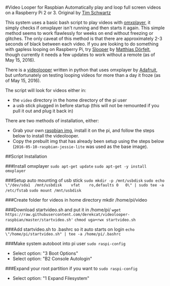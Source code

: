 #Video Looper for Raspbian
Automatically play and loop full screen videos on a Raspberry Pi 2 or 3.
Original by [Tim Schwartz](http://www.timschwartz.org/raspberry-pi-video-looper/)

This system uses a basic bash script to play videos with [omxplayer](http://elinux.org/Omxplayer), it simply checks if omxplayer isn't running and then starts it again. This simple method seems to work flawlessly for weeks on end without freezing or glitches. The only caveat of this method is that there are approximately 2-3 seconds of black between each video. If you are looking to do something with gapless looping on Raspberry Pi, try [Slooper](https://github.com/mokafolio/Slooper) by [Matthias Dörfelt](http://www.mokafolio.de/), though currently it needs a few updates to work without a remote (as of May 15, 2016).

There is a [videolooper](https://github.com/adafruit/pi_video_looper) written in python that uses omxplayer by [Adafruit](http://www.adafruit.com), but unfortunately on testing looping videos for more than a day it froze (as of May 15, 2016).

The script will look for videos either in:
* the `video` directory in the home directory of the pi user
* a usb stick plugged in before startup (this will not be remounted if you pull it out and plug it back in)

There are two methods of installation, either:
* Grab your own [raspbian img](https://www.raspberrypi.org/downloads/raspbian/), install it on the pi, and follow the steps below to install the videolooper.
* Copy the prebuilt img that has already been setup using the steps below (`2016-05-10-raspbian-jessie-lite` was used as the base image).

##Script Installation

###Install omxplayer
`sudo apt-get update`
`sudo apt-get -y install omxplayer`

###Setup auto mounting of usb stick
`sudo mkdir -p /mnt/usbdisk`
`sudo echo \"/dev/sda1	/mnt/usbdisk	vfat	ro,defaults	0	0\" | sudo tee -a /etc/fstab`
`sudo mount /mnt/usbdisk`

###Create folder for videos in home directory
mkdir /home/pi/video

###Download startvideo.sh and put it in /home/pi/
`wget https://raw.githubusercontent.com/derekcat/videolooper-raspbian/master/startvideo.sh'`
`chmod uga+rwx startvideo.sh`

###Add startvideo.sh to .bashrc so it auto starts on login
`echo \"/home/pi/startvideo.sh" | tee -a /home/pi/.bashrc`

###Make system autoboot into pi user
`sudo raspi-config`
* Select option: "3 Boot Options"
* Select option: "B2 Console Autologin"

###Expand your root partition if you want to
`sudo raspi-config`
* Select option: "1 Expand Filesystem"

